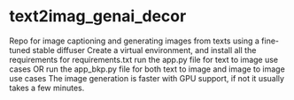 # text2imag_genai_decor
Repo for image captioning and generating images from texts using a fine-tuned stable diffuser
Create a virtual environment, and install all the requirements for requirements.txt
run the app.py file for text to image use cases
OR
run the app_bkp.py file for both text to image and image to image use cases
The image generation is faster with GPU support, if not it usually takes a few minutes.
